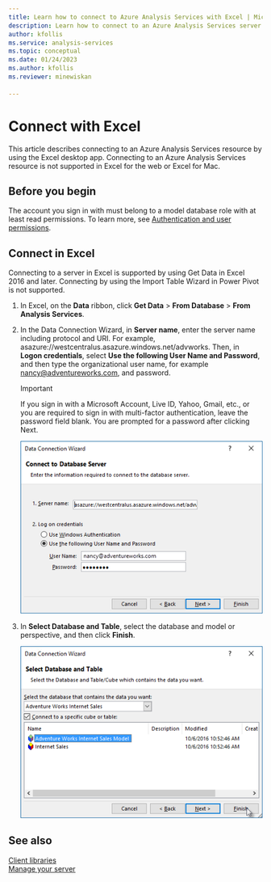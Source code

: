 ```yaml
---
title: Learn how to connect to Azure Analysis Services with Excel | Microsoft Docs
description: Learn how to connect to an Azure Analysis Services server by using Excel. Once connected, users can create PivotTables to explore data.
author: kfollis
ms.service: analysis-services
ms.topic: conceptual
ms.date: 01/24/2023
ms.author: kfollis
ms.reviewer: minewiskan

---
```

# Connect with Excel

 This article describes connecting to an Azure Analysis Services resource by using the Excel desktop app. Connecting to an Azure Analysis Services resource is not supported in Excel for the web or Excel for Mac.

## Before you begin

The account you sign in with must belong to a model database role with at least read permissions. To learn more, see [Authentication and user permissions](analysis-services-manage-users.md). 

## Connect in Excel

Connecting to a server in Excel is supported by using Get Data in Excel 2016 and later. Connecting by using the Import Table Wizard in Power Pivot is not supported. 

1. In Excel, on the **Data** ribbon, click **Get Data** > **From Database** > **From Analysis Services**.

2. In the Data Connection Wizard, in **Server name**, enter the server name including protocol and URI. For example, asazure://westcentralus.asazure.windows.net/advworks. Then, in **Logon credentials**, select **Use the following User Name and Password**, and then type the organizational user name, for example nancy@adventureworks.com, and password.

    > [!IMPORTANT]
    > If you sign in with a Microsoft Account, Live ID, Yahoo, Gmail, etc., or you are required to sign in with multi-factor authentication, leave the password field blank. You are prompted for a password after clicking Next. 

    ![Screenshot that shows Connect to Database Server screen in Data Connection Wizard.](./media/analysis-services-connect-excel/aas-connect-excel-logon.png)

3. In **Select Database and Table**, select the database and model or perspective, and then click **Finish**.
   
    ![Screenshot that shows selecting a model in Data Connection Wizard.](./media/analysis-services-connect-excel/aas-connect-excel-select.png)


## See also

[Client libraries](/analysis-services/client-libraries?view=azure-analysis-services-current&preserve-view=true)   
[Manage your server](analysis-services-manage.md)
